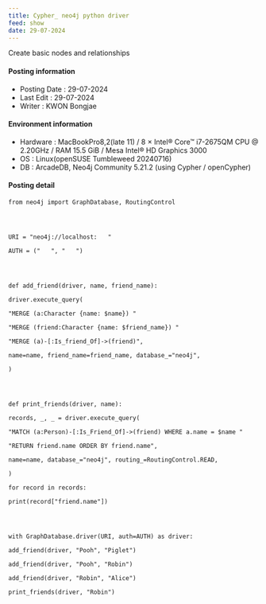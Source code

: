 ```yaml
---
title: Cypher_ neo4j python driver
feed: show
date: 29-07-2024
---
```

Create basic nodes and relationships

#### Posting information

- Posting Date : 29-07-2024  
- Last Edit : 29-07-2024  
- Writer : KWON Bongjae

#### Environment information

- Hardware : MacBookPro8,2(late 11) /  8 × Intel® Core™ i7-2675QM CPU @ 2.20GHz / RAM 15.5 GiB / Mesa Intel® HD Graphics 3000 <br>
- OS : Linux(openSUSE Tumbleweed 20240716) <br>
- DB : ArcadeDB, Neo4j Community 5.21.2 (using Cypher / openCypher) <br> 

#### Posting detail

```
from neo4j import GraphDatabase, RoutingControl

  
  

URI = "neo4j://localhost:   "

AUTH = ("   ", "   ")

  
  

def add_friend(driver, name, friend_name):

driver.execute_query(

"MERGE (a:Character {name: $name}) "

"MERGE (friend:Character {name: $friend_name}) "

"MERGE (a)-[:Is_friend_Of]->(friend)",

name=name, friend_name=friend_name, database_="neo4j",

)

  
  

def print_friends(driver, name):

records, _, _ = driver.execute_query(

"MATCH (a:Person)-[:Is_Friend_Of]->(friend) WHERE a.name = $name "

"RETURN friend.name ORDER BY friend.name",

name=name, database_="neo4j", routing_=RoutingControl.READ,

)

for record in records:

print(record["friend.name"])

  
  

with GraphDatabase.driver(URI, auth=AUTH) as driver:

add_friend(driver, "Pooh", "Piglet")

add_friend(driver, "Pooh", "Robin")

add_friend(driver, "Robin", "Alice")

print_friends(driver, "Robin")
```